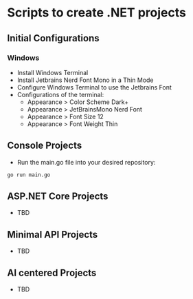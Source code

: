 # Scripts to create .NET projects

## Initial Configurations

### Windows

- Install Windows Terminal
- Install Jetbrains Nerd Font Mono in a Thin Mode
- Configure Windows Terminal to use the Jetbrains Font
- Configurations of the terminal:
    - Appearance > Color Scheme Dark+
    - Appearance > JetBrainsMono Nerd Font
    - Appearance > Font Size 12
    - Appearance > Font Weight Thin

## Console Projects

- Run the main.go file into your desired repository:

```bash
go run main.go
```

## ASP.NET Core Projects

- TBD

## Minimal API Projects

- TBD

## AI centered Projects

- TBD
